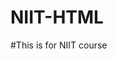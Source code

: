 # NIIT-HTML
#This is for NIIT course 
<!doctype html>
<html>
<head>
	<title>ShowOnWheels</title>
	<meta name="author" content="PrimitiveMan">
	<meta name="keywords" content="moves, online">
</head>
<body>
	
</body>
</html>

